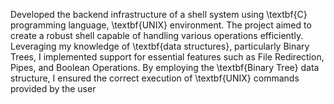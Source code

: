 Developed the backend infrastructure of a shell system using \textbf{C} programming language, \textbf{UNIX} environment. The project aimed to create a robust shell capable of handling various operations efficiently. Leveraging my knowledge of \textbf{data structures}, particularly Binary Trees, I implemented support for essential features such as File Redirection, Pipes, and Boolean Operations. By employing the \textbf{Binary Tree} data structure, I ensured the correct execution of \textbf{UNIX} commands provided by the user
